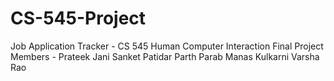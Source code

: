 # CS-545-Project

Job Application Tracker - CS 545 Human Computer Interaction Final Project
Members -
Prateek Jani
Sanket Patidar
Parth Parab
Manas Kulkarni
Varsha Rao